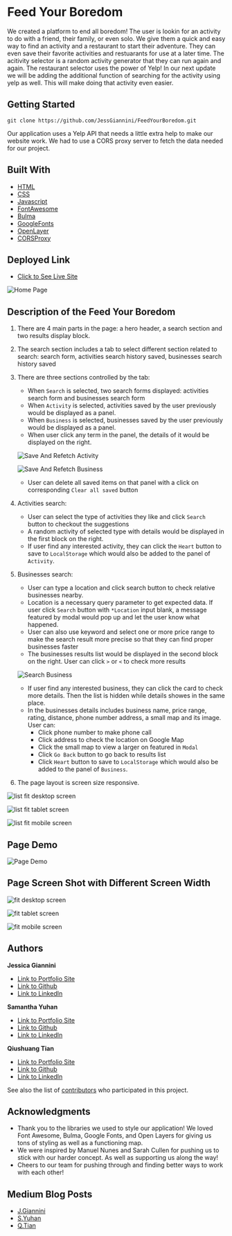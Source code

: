 # Feed Your Boredom

We created a platform to end all boredom! The user is lookin for an activity to do with a friend, their family, or even solo. We give them a quick and easy way to find an activity and a restaurant to start their adventure. They can even save their favorite activities and restuarants for use at a later time. The acitivity selector is a random activity generator that they can run again and again. The restaurant selector uses the power of Yelp! In our next update we will be adding the additional function of searching for the activity using yelp as well. This will make doing that activity even easier.

## Getting Started
``` console
git clone https://github.com/JessGiannini/FeedYourBoredom.git
```
Our application uses a Yelp API that needs a little extra help to make our website work. We had to use a CORS proxy server to fetch the data needed for our project.

## Built With
- [HTML](https://developer.mozilla.org/en-US/docs/Web/HTML)
- [CSS](https://developer.mozilla.org/en-US/docs/Web/CSS)
- [Javascript](https://developer.mozilla.org/en-US/docs/Web/JavaScript)
- [FontAwesome](https://fontawesome.com/kits/9de12bd4dc/use?welcome=yes)
- [Bulma](https://bulma.io/)
- [GoogleFonts](https://fonts.google.com/)
- [OpenLayer](https://cdn.jsdelivr.net/gh/openlayers/openlayers.github.io@master/en/v6.5.0/build/ol.js)
- [CORSProxy](https://cors.bridged.cc)

## Deployed Link
- [Click to See Live Site](https://jessgiannini.github.io/FeedYourBoredom/)

![Home Page](assets/images/homepage.png)

## Description of the Feed Your Boredom
1. There are 4 main parts in the page: a hero header, a search section and two results display block.
2. The search section includes a tab to select different section related to search: search form, activities search history saved, businesses search history saved
3. There are three sections controlled by the tab:
    * When `Search` is selected, two search forms displayed: activities search form and businesses search form
    * When `Activity` is selected, activities saved by the user previously would be displayed as a panel. 
    * When `Business` is selected, businesses saved by the user previously would be displayed as a panel. 
    * When user click any term in the panel, the details of it would be displayed on the right.

    ![Save And Refetch Activity](assets/images/saveAndRefetchActivity.gif)

    ![Save And Refetch Business](assets/images/saveAndRefetchYelp.gif)

    * User can delete all saved items on that panel with a click on corresponding `Clear all saved` button
4. Activities search: 
    * User can select the type of activities they like and click `Search` button to checkout the suggestions
    * A random activity of selected type with details would be displayed in the first block on the right.
    * If user find any interested activity, they can click the `Heart` button to save to `LocalStorage` which would also be added to the panel of `Activity`.
5. Businesses search: 
    * User can type a location and click search button to check relative businesses nearby. 
    * Location is a necessary query parameter to get expected data. If user click `Search` button with `*Location` input blank, a message featured by modal would pop up and let the user know what happened.
    * User can also use keyword and select one or more price range to make the search result more precise so that they can find proper businesses faster
    * The businesses results list would be displayed in the second block on the right. User can click `>` or `<` to check more results

    ![Search Business](assets/images/searchBusiness.gif)

    * If user find any interested business, they can click the card to check more details. Then the list is hidden while details showes in the same place.
    * In the businesses details includes business name, price range, rating, distance, phone number address, a small map and its image. User can:
        - Click phone number to make phone call
        - Click address to check the location on Google Map
        - Click the small map to view a larger on featured in `Modal`
        - Click `Go Back` button to go back to results list
        - Click `Heart` button to save to `LocalStorage` which would also be added to the panel of `Business`.
6. The page layout is screen size responsive.

![list fit desktop screen](assets/images/list_desktop.png)

![list fit tablet screen](assets/images/list_tablet.png)

![list fit mobile screen](assets/images/list_mobile.png)

## Page Demo

![Page Demo](assets/images/feedyourboredom.gif)

## Page Screen Shot with Different Screen Width

![fit desktop screen](assets/images/desktop_screen.png)

![fit tablet screen](assets/images/tablet_screen.png)

![fit mobile screen](assets/images/mobile_screen.png)

## Authors

**Jessica Giannini**

- [Link to Portfolio Site](https://jessgiannini.github.io/WebDeveloperPortfolio/)
- [Link to Github](https://github.com/jessgiannini)
- [Link to LinkedIn](https://www.linkedin.com/in/jessica-aletta-giannini-155b1310/)

**Samantha Yuhan**

- [Link to Portfolio Site](https://samyuhan.github.io/portfolio/)
- [Link to Github](https://github.com/samyuhan)
- [Link to LinkedIn](https://www.linkedin.com/in/samanthayuhan/)

**Qiushuang Tian**

- [Link to Portfolio Site](https://qtian13.github.io/)
- [Link to Github](https://github.com/qtian13)
- [Link to LinkedIn](https://www.linkedin.com/in/qiushuang-tian-a9754248/)

See also the list of [contributors](https://github.com/JessGiannini/FeedYourBoredom/graphs/contributors) who participated in this project.

## Acknowledgments

- Thank you to the libraries we used to style our application! We loved Font Awesome, Bulma, Google Fonts, and Open Layers for giving us tons of styling as well as a functioning map.
- We were inspired by Manuel Nunes and Sarah Cullen for pushing us to stick with our harder concept. As well as supporting us along the way!
- Cheers to our team for pushing through and finding better ways to work with each other!

## Medium Blog Posts
- [J.Giannini](https://medium.com/@jessgiannini/feed-your-boredom-6aa95ca77335)
- [S.Yuhan](https://samyuhan.medium.com/feed-your-boredom-71acb01f84ce)
- [Q.Tian](https://qiushuangt.medium.com/feed-your-boredom-96a1c4798414)

